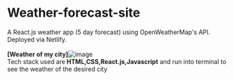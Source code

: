 # Weather-forecast-site
A React.js weather app (5 day forecast) using OpenWeatherMap's API. Deployed via Netlify.
<br /> 
<br/>
<b>[Weather of my city]</b>![image](https://github.com/Sonali2558/Weather-forecast-site/assets/83879227/0a18ed2d-5263-499f-9022-90a3bb1620ab)
<br/>
Tech stack used are<b> HTML,CSS,React.js,Javascript</b> and run into terminal to see the weather of the desired city
<br /> 


